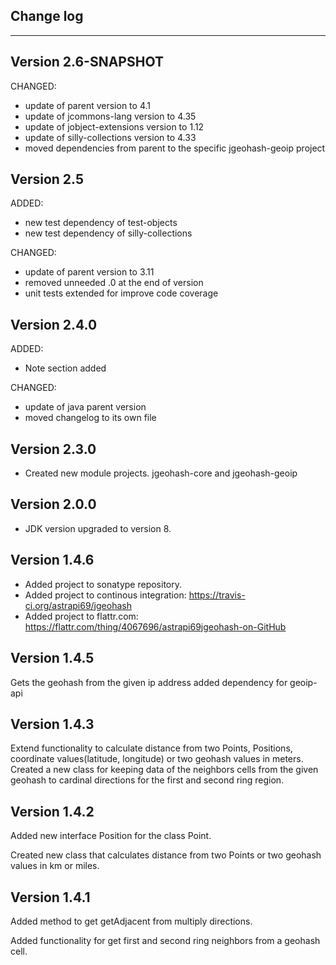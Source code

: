 
## Change log
----------------------

Version 2.6-SNAPSHOT
-------------

CHANGED:

- update of parent version to 4.1
- update of jcommons-lang version to 4.35
- update of jobject-extensions version to 1.12
- update of silly-collections version to 4.33
- moved dependencies from parent to the specific jgeohash-geoip project

Version 2.5
-------------

ADDED: 

- new test dependency of test-objects
- new test dependency of silly-collections

CHANGED:

- update of parent version to 3.11
- removed unneeded .0 at the end of version
- unit tests extended for improve code coverage

Version 2.4.0
-------------

ADDED: 

- Note section added

CHANGED:

- update of java parent version
- moved changelog to its own file

Version 2.3.0
-------------
- Created new module projects. jgeohash-core and jgeohash-geoip

Version 2.0.0
-------------
- JDK version upgraded to version 8.

Version 1.4.6
-------------
- Added project to sonatype repository.
- Added project to continous integration: https://travis-ci.org/astrapi69/jgeohash
- Added project to flattr.com: https://flattr.com/thing/4067696/astrapi69jgeohash-on-GitHub

Version 1.4.5
-------------
Gets the geohash from the given ip address
added dependency for geoip-api

Version 1.4.3
-------------
Extend functionality to calculate distance from two Points, Positions, coordinate values(latitude, longitude) or two geohash values in meters.
Created a new class for keeping data of the neighbors cells from the given geohash to cardinal directions for the first and second ring region.


Version 1.4.2
-------------
Added new interface Position for the class Point.

Created new class that calculates distance from two Points or two geohash values in km or miles.


Version 1.4.1
-------------

Added method to get getAdjacent from multiply directions.

Added functionality for get first and second ring neighbors from a geohash cell.



